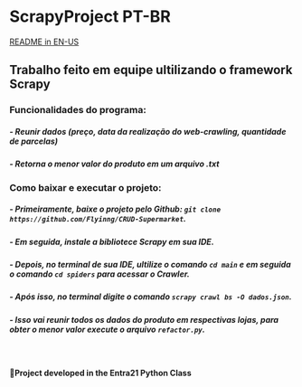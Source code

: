 # ScrapyProject PT-BR

[README in EN-US](https://github.com/Flyinng/Termo/blob/main/README.md)

## Trabalho feito em equipe ultilizando o framework Scrapy

### Funcionalidades do programa:

##### - Reunir dados (preço, data da realização do web-crawling, quantidade de parcelas)

##### - Retorna o menor valor do produto em um arquivo .txt

### Como baixar e executar o projeto:

##### - Primeiramente, baixe o projeto pelo Github: ``git clone https://github.com/Flyinng/CRUD-Supermarket``.

##### - Em seguida, instale a bibliotece Scrapy em sua IDE.

##### - Depois, no terminal de sua IDE, ultilize o comando ``cd main`` e em seguida o comando ``cd spiders`` para acessar o Crawler.

##### - Após isso, no terminal digite o comando ``scrapy crawl bs -O dados.json``.

##### - Isso vai reunir todos os dados do produto em respectivas lojas, para obter o menor valor execute o arquivo ``refactor.py``.
<br>
<h4> 📜Project developed in the Entra21 Python Class</h4>
